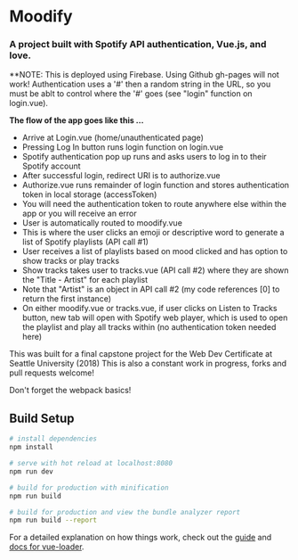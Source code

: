 # Moodify

### A project built with Spotify API authentication, Vue.js, and love.

**NOTE: This is deployed using Firebase. Using Github gh-pages will not work! Authentication uses a '#' then a random string in the URL, so you must be ablt to control where the '#' goes (see "login" function on login.vue).  

**The flow of the app goes like this ...**
* Arrive at Login.vue (home/unauthenticated page)
* Pressing Log In button runs login function on login.vue
* Spotify authentication pop up runs and asks users to log in to their Spotify account
* After successful login, redirect URI is to authorize.vue
* Authorize.vue runs remainder of login function and stores authentication token in local storage (accessToken)
* You will need the authentication token to route anywhere else within the app or you will receive an error
* User is automatically routed to moodify.vue
* This is where the user clicks an emoji or descriptive word to generate a list of Spotify playlists (API call #1)
* User receives a list of playlists based on mood clicked and has option to show tracks or play tracks
* Show tracks takes user to tracks.vue (API call #2) where they are shown the "Title - Artist" for each playlist
* Note that "Artist" is an object in API call #2 (my code references [0] to return the first instance)
* On either moodify.vue or tracks.vue, if user clicks on Listen to Tracks button, new tab will open with Spotify web player, which is used to open the playlist and play all tracks within (no authentication token needed here)

This was built for a final capstone project for the Web Dev Certificate at Seattle University (2018)
This is also a constant work in progress, forks and pull requests welcome!  

Don't forget the webpack basics!
## Build Setup

``` bash
# install dependencies
npm install

# serve with hot reload at localhost:8080
npm run dev

# build for production with minification
npm run build

# build for production and view the bundle analyzer report
npm run build --report
```

For a detailed explanation on how things work, check out the [guide](http://vuejs-templates.github.io/webpack/) and [docs for vue-loader](http://vuejs.github.io/vue-loader).
